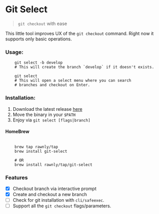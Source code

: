 # Git Select
> `git checkout` with ease

This little tool improves UX of the `git checkout` command.
Right now it supports only basic operations.

### Usage:
```shell
    git select -b develop
    # This will create the branch `develop` if it doesn't exists.
    
    git select
    # This will open a select menu where you can search 
    # branches and checkout on Enter. 
```

### Installation:
1. Download the latest release [here](https://github.com/Rawnly/git-select/releases/latest)
2. Move the binary in your `$PATH`
3. Enjoy via `git select [flags|branch]`


#### HomeBrew
```shell

    brew tap rawnly/tap
    brew install git-select
    
    # OR
    brew install rawnly/tap/git-select
```

### Features
- [x] Checkout branch via interactive prompt
- [x] Create and checkout a new branch
- [ ] Check for git installation with `cli/safeexec`.
- [ ] Support all the `git checkout` flags/parameters.
